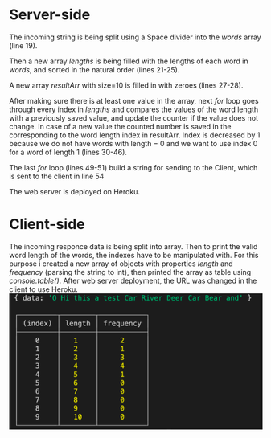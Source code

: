# Server-side

The incoming string is being split using a Space divider into the *words* array (line 19).  

Then a new array *lengths* is being filled with the lengths of each word in *words*, and sorted in the natural order (lines 21-25).  

A new array *resultArr* with size=10 is filled in with zeroes (lines 27-28).  

After making sure there is at least one value in the array, next *for* loop goes through every index in *lengths* and compares the values of the word length with a previously saved value, and update the counter if the value does not change. In case of a new value the counted number is saved in the corresponding to the word length index in resultArr. Index is decreased by 1 because we do not have words with length = 0 and we want to use index 0 for a word of length 1 (lines 30-46).  

The last *for* loop (lines 49-51) build a string for sending to the Client, which is sent to the client in line 54   

The web server is deployed on Heroku.

# Client-side

The incoming responce data is being split into array. Then to print the valid word length of the words, the indexes have to be manipulated with. For this purpose i created a new array of objects with properties *length* and *frequency* (parsing the string to int), then printed the array as table using *console.table()*. After web server deployment, the URL was changed in the client to use Heroku.
![The printout of a request string and a response](/result.png)

